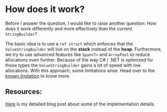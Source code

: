 # How does it work?
Before I answer the question, I would like to raise another question: How does it work differently and more effectively than the current `StringBuilder`?

The basic idea is to use a `ref struct` which enforces that the `ValueStringBuilder` will live on the **stack** instead of the **heap**.
Furthermore, we try to use advanced features like `Span<T>` and `ArrayPool` to reduce allocations even further. Because of the way C# / .NET is optimized for those types the `ValueStringBuilder` gains a lot of speed with low allocations.
With this approach, some limitations arise. Head over to the [known limitation](xref:known_limitations) to know more. 

## Resources:
[Here](https://steven-giesel.com/blogPost/4cada9a7-c462-4133-ad7f-e8b671987896) is my detailed blog post about some of the implementation details.